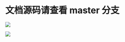 # 文档源码请查看 master 分支

[![](https://github.com/khs1994-website/redis-docs.us-en/workflows/Sync/badge.svg)](https://github.com/khs1994-website/redis-docs.us-en/tree/master)

[![](https://github.com/khs1994-website/redis-docs.us-en/workflows/GitBook/badge.svg)](https://github.com/khs1994-website/redis-docs.us-en/tree/master)
